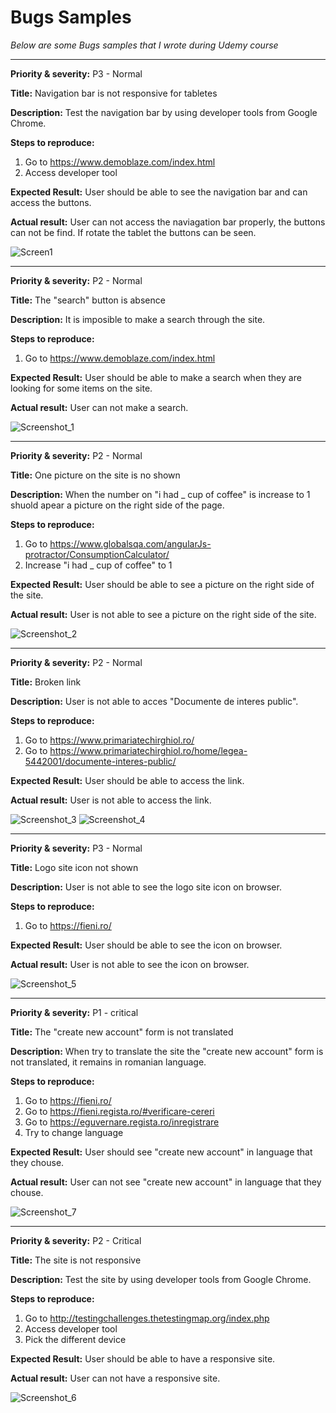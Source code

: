 # Bugs Samples

_Below are some Bugs samples that I wrote during Udemy course_

---------------

**Priority & severity:**
P3 - Normal

**Title:**
Navigation bar is not responsive for tabletes

**Description:**
Test the navigation bar by using developer tools from Google Chrome.

**Steps to reproduce:**
1. Go to https://www.demoblaze.com/index.html
2. Access developer tool

**Expected Result:**
User should be able to see the navigation bar and can access the buttons.

**Actual result:**
User can not access the naviagation bar properly, the buttons can not be find. If rotate the tablet the buttons can be seen.

![Screen1](https://user-images.githubusercontent.com/17313793/215610914-bc609d74-63b4-487d-85d6-9a76d1dfbf7a.png)

--------------------

**Priority & severity:**
P2 - Normal

**Title:**
The "search" button is absence

**Description:**
It is imposible to make a search through the site.

**Steps to reproduce:**
1. Go to https://www.demoblaze.com/index.html

**Expected Result:**
User should be able to make a search when they are looking for some items on the site.

**Actual result:**
User can not make a search. 

![Screenshot_1](https://user-images.githubusercontent.com/17313793/215844977-910ae23a-9562-4edb-94f3-535a47b7c276.png)

----------------

**Priority & severity:**
P2 - Normal

**Title:**
One picture on the site is no shown

**Description:**
When the number on "i had _ cup of coffee" is increase to 1 shuold apear a picture on the right side of the page.

**Steps to reproduce:**
1. Go to https://www.globalsqa.com/angularJs-protractor/ConsumptionCalculator/
2. Increase "i had _ cup of coffee" to 1

**Expected Result:**
User should be able to see a picture on the right side of the site.

**Actual result:**
User is not able to see a picture on the right side of the site.

![Screenshot_2](https://user-images.githubusercontent.com/17313793/215848502-65c50e51-9813-4d8f-8c0c-4e5fa8ce6e2a.png)

---------------

**Priority & severity:**
P2 - Normal

**Title:**
Broken link

**Description:**
User is not able to acces "Documente de interes public".

**Steps to reproduce:**
1. Go to https://www.primariatechirghiol.ro/
2. Go to https://www.primariatechirghiol.ro/home/legea-5442001/documente-interes-public/

**Expected Result:**
User should be able to access the link.

**Actual result:**
User is not able to access the link.

![Screenshot_3](https://user-images.githubusercontent.com/17313793/215852837-99cba874-67ad-45cf-adcf-39d9e7a5a232.png)
![Screenshot_4](https://user-images.githubusercontent.com/17313793/215852862-2f6b57ff-e3ad-48b4-82a0-e16774df59f5.png)

--------------

**Priority & severity:**
P3 - Normal

**Title:**
Logo site icon not shown

**Description:**
User is not able to see the logo site icon on browser.

**Steps to reproduce:**
1. Go to https://fieni.ro/

**Expected Result:**
User should be able to see the icon on browser.

**Actual result:**
User is not able to see the icon on browser.

![Screenshot_5](https://user-images.githubusercontent.com/17313793/215855089-dbbb5e07-3fe3-4872-ab72-c69c6c57bb65.png)

---------------------

**Priority & severity:**
P1 - critical

**Title:**
The "create new account" form is not translated

**Description:**
When try to translate the site the "create new account" form is not translated, it remains in romanian language.

**Steps to reproduce:**
1. Go to  https://fieni.ro/
2. Go to https://fieni.regista.ro/#verificare-cereri
3. Go to https://eguvernare.regista.ro/inregistrare
4. Try to change language

**Expected Result:**
User should see "create new account" in language that they chouse.

**Actual result:**
User can not see "create new account" in language that they chouse.

![Screenshot_7](https://user-images.githubusercontent.com/17313793/215860804-97f112aa-1695-4ad1-ae66-697df1d1903e.png)

---------------------

**Priority & severity:**
P2 - Critical

**Title:**
The site is not responsive

**Description:**
Test the site by using developer tools from Google Chrome.

**Steps to reproduce:**
1. Go to http://testingchallenges.thetestingmap.org/index.php
2. Access developer tool
3. Pick the different device

**Expected Result:**
User should be able to have a responsive site.

**Actual result:**
User can not have a responsive site.

![Screenshot_6](https://user-images.githubusercontent.com/17313793/215857344-37df0da8-5309-4255-bec6-9f38519b9ae3.png)


